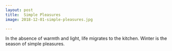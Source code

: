 ```yaml
---
layout: post
title:  Simple Pleasures
image: 2018-12-01-simple-pleasures.jpg

---
```


In the absence of warmth and light, life migrates to the kitchen. Winter is the season of simple pleasures.  
 
  
